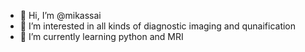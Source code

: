 - 👋 Hi, I’m @mikassai
- 👀 I’m interested in all kinds of diagnostic imaging and qunaification
- 🌱 I’m currently learning python and MRI

<!---
mikassai/mikassai is a ✨ special ✨ repository because its `README.md` (this file) appears on your GitHub profile.
You can click the Preview link to take a look at your changes.
--->
